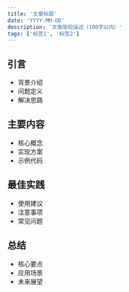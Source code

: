 ```yaml
---
title: '文章标题'
date: 'YYYY-MM-DD'
description: '文章简短描述（100字以内）'
tags: ['标签1', '标签2']
---
```


## 引言
- 背景介绍
- 问题定义
- 解决思路

## 主要内容
- 核心概念
- 实现方案
- 示例代码

## 最佳实践
- 使用建议
- 注意事项
- 常见问题

## 总结
- 核心要点
- 应用场景
- 未来展望 